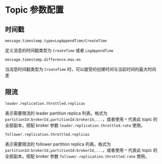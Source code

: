 # Topic 参数配置

## 时间戳

    message.timestamp.type=LogAppendTime/CreateTime

定义消息的时间戳类型为 `CreateTime` 或者 `LogAppendTime`

    message.timestamp.difference.max.ms

当消息时间戳类型为 `CreateTime` 时，可以接受的创建时间与当前时间的最大时间差

## 限流

    leader.replication.throttled.replicas

表示需要限流的 leader partition replica 列表。格式为 `partitionId:brokerId,partitionId:brokerId,...`，或者使用 `*` 代表此 topic 的全部副本。搭配 broker 参数 `leader.replication.throttled.rate` 使用。

    follower.replication.throttled.replicas

表示需要限流的 follower partition replica 列表。格式为 `partitionId:brokerId,partitionId:brokerId,...`，或者使用 `*` 代表此 topic 的全部副本。搭配 broker 参数 `follower.replication.throttled.rate` 使用。
